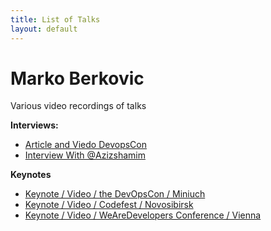 ```yaml
---
title: List of Talks
layout: default
---
```


# Marko Berkovic
Various video recordings of talks

**Interviews:**

* [Article and Viedo DevopsCon](https://jaxenter.com/devops-interview-github-133749.html)
* [Interview With @Azizshamim](https://www.youtube.com/watch?v=og8nQnH3ikY)


**Keynotes**

* [Keynote / Video / the DevOpsCon / Miniuch ](https://vimeo.com/209522150)
* [Keynote / Video / Codefest / Novosibirsk](https://www.youtube.com/watch?v=7oSczTt9uBg)
* [Keynote / Video / WeAreDevelopers Conference / Vienna](https://www.youtube.com/watch?v=Q-boe_4Np4A)

